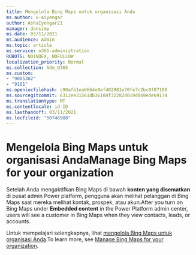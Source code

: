 ```yaml
---
title: Mengelola Bing Maps untuk organisasi Anda
ms.author: v-aiyengar
author: AshaIyengar21
manager: dansimp
ms.date: 03/11/2021
ms.audience: Admin
ms.topic: article
ms.service: o365-administration
ROBOTS: NOINDEX, NOFOLLOW
localization_priority: Normal
ms.collection: Adm_O365
ms.custom:
- "9005302"
- "9161"
ms.openlocfilehash: c90afb1ea6664e8ef402981e70fe7c2bc8f07108
ms.sourcegitcommit: 6312ee31561db36104f32282d019d069ede69174
ms.translationtype: MT
ms.contentlocale: id-ID
ms.lasthandoff: 03/11/2021
ms.locfileid: "50746988"
---
```

# <a name="manage-bing-maps-for-your-organization"></a><span data-ttu-id="b3403-102">Mengelola Bing Maps untuk organisasi Anda</span><span class="sxs-lookup"><span data-stu-id="b3403-102">Manage Bing Maps for your organization</span></span>

<span data-ttu-id="b3403-103">Setelah Anda mengaktifkan Bing Maps di bawah **konten yang disematkan** di pusat admin Power platform, pengguna akan melihat pelanggan di Bing Maps saat mereka melihat kontak, prospek, atau akun.</span><span class="sxs-lookup"><span data-stu-id="b3403-103">After you turn on Bing Maps under **Embedded content** in the Power Platform admin center, users will see a customer in Bing Maps when they view contacts, leads, or accounts.</span></span>

<span data-ttu-id="b3403-104">Untuk mempelajari selengkapnya, lihat [mengelola Bing Maps untuk organisasi Anda](https://go.microsoft.com/fwlink/?linkid=2152757).</span><span class="sxs-lookup"><span data-stu-id="b3403-104">To learn more, see [Manage Bing Maps for your organization](https://go.microsoft.com/fwlink/?linkid=2152757).</span></span>